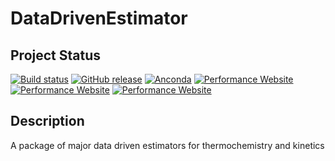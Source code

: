 # DataDrivenEstimator

## Project Status

[![Build status](https://img.shields.io/travis/KEHANG/DataDrivenEstimator/master.svg)](https://travis-ci.org/KEHANG/DataDrivenEstimator)
[![GitHub release](https://img.shields.io/github/release/KEHANG/DataDrivenEstimator.svg)](https://github.com/KEHANG/DataDrivenEstimator/releases)
[![Anconda](https://img.shields.io/conda/v/KEHANG/dde.svg)](https://anaconda.org/KEHANG/dde)
[![Performance Website](https://img.shields.io/website-up-down-green-red/http/kehangsblog.com/thermo_predictor/overall_performance/Hf298/.svg?label=Hf298%20performance)](http://kehangsblog.com/thermo_predictor/overall_performance/Hf298/)
[![Performance Website](https://img.shields.io/website-up-down-green-red/http/kehangsblog.com/thermo_predictor/overall_performance/S298/.svg?label=S298%20performance)](http://kehangsblog.com/thermo_predictor/overall_performance/S298/)
[![Performance Website](https://img.shields.io/website-up-down-green-red/http/kehangsblog.com/thermo_predictor/overall_performance/Cp/.svg?label=Cp%20performance)](http://kehangsblog.com/thermo_predictor/overall_performance/Cp/)

## Description

A package of major data driven estimators for thermochemistry and kinetics

